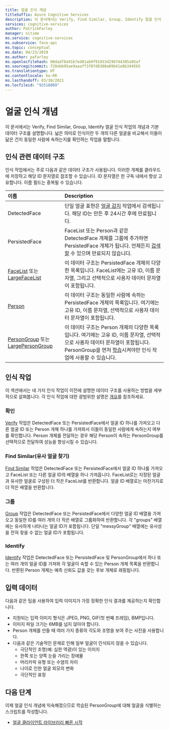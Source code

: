 ```yaml
---
title: 얼굴 인식 개념
titleSuffix: Azure Cognitive Services
description: 이 문서에서는 Verify, Find Similar, Group, Identify 얼굴 인식 작업의 개념과 기본 데이터 구조를 설명합니다.
services: cognitive-services
author: PatrickFarley
manager: nitime
ms.service: cognitive-services
ms.subservice: face-api
ms.topic: conceptual
ms.date: 04/23/2019
ms.author: pafarley
ms.openlocfilehash: 00dadf8a91b7ed01ab9f91933d296744305a95af
ms.sourcegitcommit: f28ebb95ae9aaaff3f87d8388a09b41e0b3445b5
ms.translationtype: HT
ms.contentlocale: ko-KR
ms.lasthandoff: 03/30/2021
ms.locfileid: "92518809"
---
```

# <a name="face-recognition-concepts"></a>얼굴 인식 개념

이 문서에서는 Verify, Find Similar, Group, Identify 얼굴 인식 작업의 개념과 기본 데이터 구조를 설명합니다. 넓은 의미로 인식이란 두 개의 다른 얼굴을 비교해서 이들이 닮은 건지 동일한 사람에 속하는지를 확인하는 작업을 말합니다.

## <a name="recognition-related-data-structures"></a>인식 관련 데이터 구조

인식 작업에서는 주로 다음과 같은 데이터 구조가 사용됩니다. 이러한 개체를 클라우드에 저장하고 해당 ID 문자열로 참조할 수 있습니다. ID 문자열은 한 구독 내에서 항상 고유합니다. 이름 필드는 중복될 수 있습니다.

|이름|Description|
|:--|:--|
|DetectedFace| 단일 얼굴 표현은 [얼굴 감지](../Face-API-How-to-Topics/HowtoDetectFacesinImage.md) 작업에서 검색됩니다. 해당 ID는 만든 후 24시간 후에 만료됩니다.|
|PersistedFace| FaceList 또는 Person과 같은 DetectedFace 개체를 그룹에 추가하면 PersistedFace 개체가 됩니다. 언제든지 [검색할](https://westus.dev.cognitive.microsoft.com/docs/services/563879b61984550e40cbbe8d/operations/563879b61984550f3039524c) 수 있으며 만료되지 않습니다.|
|[FaceList](https://westus.dev.cognitive.microsoft.com/docs/services/563879b61984550e40cbbe8d/operations/563879b61984550f3039524b) 또는 [LargeFaceList](https://westus.dev.cognitive.microsoft.com/docs/services/563879b61984550e40cbbe8d/operations/5a157b68d2de3616c086f2cc)| 이 데이터 구조는 PersistedFace 개체의 다양한 목록입니다. FaceList에는 고유 ID, 이름 문자열, 그리고 선택적으로 사용자 데이터 문자열이 포함됩니다.|
|[Person](https://westus.dev.cognitive.microsoft.com/docs/services/563879b61984550e40cbbe8d/operations/563879b61984550f3039523c)| 이 데이터 구조는 동일한 사람에 속하는 PersistedFace 개체의 목록입니다. 여기에는 고유 ID, 이름 문자열, 선택적으로 사용자 데이터 문자열이 포함됩니다.|
|[PersonGroup](https://westus.dev.cognitive.microsoft.com/docs/services/563879b61984550e40cbbe8d/operations/563879b61984550f30395244) 또는 [LargePersonGroup](https://westus.dev.cognitive.microsoft.com/docs/services/563879b61984550e40cbbe8d/operations/599acdee6ac60f11b48b5a9d)| 이 데이터 구조는 Person 개체의 다양한 목록입니다. 여기에는 고유 ID, 이름 문자열, 선택적으로 사용자 데이터 문자열이 포함됩니다. PersonGroup을 먼저 [학습](https://westus.dev.cognitive.microsoft.com/docs/services/563879b61984550e40cbbe8d/operations/563879b61984550f30395249)시켜야만 인식 작업에 사용할 수 있습니다.|

## <a name="recognition-operations"></a>인식 작업

이 섹션에서는 네 가지 인식 작업이 이전에 설명한 데이터 구조를 사용하는 방법을 세부적으로 살펴봅니다. 각 인식 작업에 대한 광범위한 설명은 [개요](../Overview.md)를 참조하세요.

### <a name="verify"></a>확인

[Verify](https://westus.dev.cognitive.microsoft.com/docs/services/563879b61984550e40cbbe8d/operations/563879b61984550f3039523a) 작업은 DetectedFace 또는 PersistedFace에서 얼굴 ID 하나를 가져오고 다른 얼굴 ID 또는 Person 개체 하나를 가져와서 이들이 동일한 사람에게 속하는지 여부를 확인합니다. Person 개체를 전달하는 경우 해당 Person이 속하는 PersonGroup를 선택적으로 전달하여 성능을 향상시킬 수 있습니다.

### <a name="find-similar"></a>Find Similar(유사 얼굴 찾기)

[Find Similar](https://westus.dev.cognitive.microsoft.com/docs/services/563879b61984550e40cbbe8d/operations/563879b61984550f30395237) 작업은 DetectedFace 또는 PersistedFace에서 얼굴 ID 하나를 가져오고 FaceList 또는 다른 얼굴 ID의 배열을 하나 가져옵니다. FaceList로는 지정된 얼굴과 유사한 얼굴로 구성된 더 작은 FaceList를 반환합니다. 얼굴 ID 배열로는 마찬가지로 더 작은 배열을 반환합니다.

### <a name="group"></a>그룹

[Group](https://westus.dev.cognitive.microsoft.com/docs/services/563879b61984550e40cbbe8d/operations/563879b61984550f30395238) 작업은 DetectedFace 또는 PersistedFace에서 다양한 얼굴 ID 배열을 가져오고 동일한 ID를 여러 개의 더 작은 배열로 그룹화하여 반환합니다. 각 "groups" 배열에는 유사하게 나타나는 얼굴 ID가 포함됩니다. 단일 "messyGroup" 배열에는 유사성을 전혀 찾을 수 없는 얼굴 ID가 포함됩니다.

### <a name="identify"></a>Identify

[Identify](https://westus.dev.cognitive.microsoft.com/docs/services/563879b61984550e40cbbe8d/operations/563879b61984550f30395239) 작업은 DetectedFace 또는 PersistedFace 및 PersonGroup에서 하나 또는 여러 개의 얼굴 ID를 가져와 각 얼굴이 속할 수 있는 Person 개체 목록을 반환합니다. 반환된 Person 개체는 예측 신뢰도 값을 갖는 후보 개체로 래핑됩니다.

## <a name="input-data"></a>입력 데이터

다음과 같은 팁을 사용하여 입력 이미지가 가장 정확한 인식 결과를 제공하는지 확인합니다.

* 지원되는 입력 이미지 형식은 JPEG, PNG, GIF(첫 번째 프레임), BMP입니다.
* 이미지 파일 크기는 6MB를 넘지 않아야 합니다.
* Person 개체를 만들 때 여러 가지 종류의 각도와 조명을 보여 주는 사진을 사용합니다.
* 다음과 같은 기술적인 문제로 인해 일부 얼굴이 인식되지 않을 수 있습니다.
  * 극단적인 조명(예: 심한 역광)이 있는 이미지
  * 한쪽 또는 양쪽 눈을 가리는 장애물
  * 머리카락 유형 또는 수염의 차이
  * 나이로 인한 얼굴 외모의 변화
  * 극단적인 표정

## <a name="next-steps"></a>다음 단계

이제 얼굴 인식 개념에 익숙해졌으므로 학습된 PersonGroup에 대해 얼굴을 식별하는 스크립트를 작성합니다.

* [얼굴 클라이언트 라이브러리 빠른 시작](../Quickstarts/client-libraries.md)